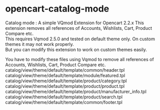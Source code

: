 # opencart-catalog-mode
Catalog mode : A simple VQmod Extension for Opencart 2.2.x
This extension removes all references of Accounts, Wishlists, Cart, Product Compare etc.<br/>
This requires Vqmod 2.5.0 and tested on default theme only. On custom themes it may not work properly.<br/>
But you can modify this extension to work on custom themes easily. <br/>

You have to modify these files using Vqmod to remove all references of Accounts, Wishlists, Cart, Product Compare etc.<br/>
catalog/view/theme/default/template/common/header.tpl<br/>
catalog/view/theme/default/template/module/featured.tpl<br/>
catalog/view/theme/default/template/product/category.tpl<br/>
catalog/view/theme/default/template/product/product.tpl<br/>
catalog/view/theme/default/template/product/manufacturer_info.tpl<br/>
catalog/view/theme/default/template/product/search.tpl<br/>
catalog/view/theme/default/template/common/footer.tpl<br/>
